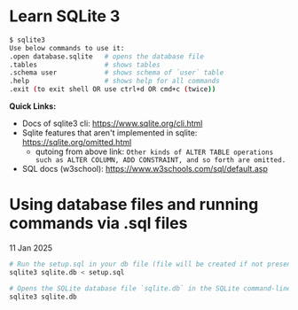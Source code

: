 # Learn SQLite 3

```bash
$ sqlite3
Use below commands to use it:
.open database.sqlite   # opens the database file
.tables                 # shows tables
.schema user            # shows schema of `user` table
.help                   # shows help for all commands
.exit (to exit shell OR use ctrl+d OR cmd+c (twice))
```

**Quick Links:**

- Docs of sqlite3 cli: https://www.sqlite.org/cli.html
- Sqlite features that aren't implemented in sqlite: https://sqlite.org/omitted.html
  - qutoing from above link: `Other kinds of ALTER TABLE operations such as ALTER COLUMN, ADD CONSTRAINT, and so forth are omitted.`
- SQL docs (w3school): https://www.w3schools.com/sql/default.asp

# Using database files and running commands via .sql files

11 Jan 2025

```bash
# Run the setup.sql in your db file (file will be created if not present)
sqlite3 sqlite.db < setup.sql

# Opens the SQLite database file `sqlite.db` in the SQLite command-line interface for querying and managing the database
sqlite3 sqlite.db
```
